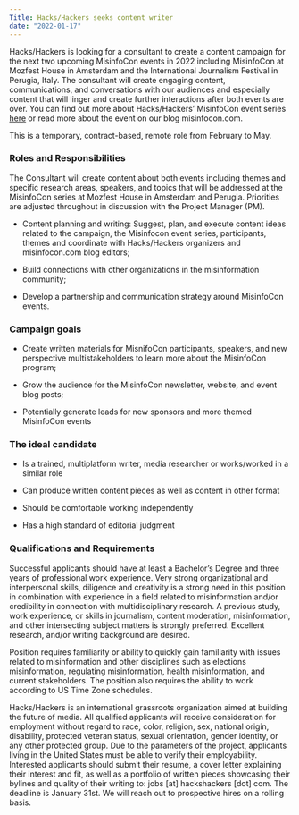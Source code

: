 ```yaml
---
Title: Hacks/Hackers seeks content writer
date: "2022-01-17"
---
```


Hacks/Hackers is looking for a consultant to create a content campaign for the next two upcoming MisinfoCon events in 2022 including MisinfoCon at Mozfest House in Amsterdam and the International Journalism Festival in Perugia, Italy. The consultant will create engaging content, communications, and conversations with our audiences and especially content that will linger and create further interactions after both events are over. You can find out more about Hacks/Hackers’ MisinfoCon event series [here](https://misinfocon.com/hacks-hackers-announces-new-misinfocon-events-for-2022-b38d6b5a5205) or read more about the event on our blog misinfocon.com.


This is a temporary, contract-based, remote role from February to May. 


### Roles and Responsibilities

The Consultant will create content about both events including themes and specific research areas, speakers, and topics that will be addressed at the MisinfoCon series at Mozfest House in Amsterdam and Perugia. Priorities are adjusted throughout in discussion with the Project Manager (PM).

	

- Content planning and writing: Suggest, plan, and execute content ideas related to the campaign, the Misinfocon event series, participants, themes and coordinate with Hacks/Hackers organizers and misinfocon.com blog editors; 

- Build connections with other organizations in the misinformation community;

- Develop a partnership and communication strategy around MisinfoCon events.

### Campaign goals

- Create written materials for MisnifoCon participants, speakers, and new perspective multistakeholders to learn more about the MisinfoCon program;

- Grow the audience for the MisinfoCon newsletter, website, and event blog posts;

- Potentially generate leads for new sponsors and more themed MisinfoCon events

### The ideal candidate 

- Is a trained, multiplatform writer, media researcher or works/worked in a similar role

- Can produce written content pieces as well as content in other format

- Should be comfortable working independently

- Has a high standard of editorial judgment


### Qualifications and Requirements

Successful applicants should have at least a Bachelor’s Degree and three years of professional work experience. Very strong organizational and interpersonal skills, diligence and creativity is a strong need in this position in combination with experience in a field related to misinformation and/or credibility in connection with multidisciplinary research. A previous study, work experience, or skills in journalism, content moderation, misinformation, and other intersecting subject matters is strongly preferred. Excellent research, and/or writing background are desired.

Position requires familiarity or ability to quickly gain familiarity with issues related to misinformation and other disciplines such as elections misinformation, regulating misinformation, health misinformation, and current stakeholders. The position also requires the ability to work according to US Time Zone schedules.

Hacks/Hackers is an international grassroots organization aimed at building the future of media. All qualified applicants will receive consideration for employment without regard to race, color, religion, sex, national origin, disability, protected veteran status, sexual orientation, gender identity, or any other protected group. Due to the parameters of the project, applicants living in the United States must be able to verify their employability.
Interested applicants should submit their resume, a cover letter explaining their interest and fit, as well as a portfolio of written pieces showcasing their bylines and quality of their writing to: jobs [at] hackshackers [dot] com. The deadline is January 31st. We will reach out to prospective hires on a rolling basis.

<meta name="twitter:card" content="summary_large_image">
<meta name="twitter:site" content="@hackshackers">
<meta name="twitter:title" content="Hacks/Hackers seeks research coordinator">
<meta name="twitter:description" content="Hacks/Hackers is looking for a Project Area Research Coordinator to help us wrangle research communications and resources for a software prototype aimed at helping users engage in conversations around vaccine efficacy.">
<meta name="twitter:image" content="/content/content-images/about/hackshackers_logotype-stacked_small.png">
